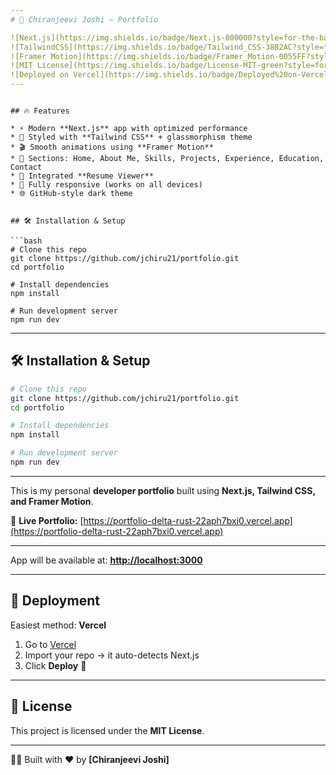 ```yaml
---
# 🚀 Chiranjeevi Joshi — Portfolio

![Next.js](https://img.shields.io/badge/Next.js-000000?style=for-the-badge&logo=next.js&logoColor=white)
![TailwindCSS](https://img.shields.io/badge/Tailwind_CSS-38B2AC?style=for-the-badge&logo=tailwind-css&logoColor=white)
![Framer Motion](https://img.shields.io/badge/Framer_Motion-0055FF?style=for-the-badge&logo=framer&logoColor=white)
![MIT License](https://img.shields.io/badge/License-MIT-green?style=for-the-badge)
![Deployed on Vercel](https://img.shields.io/badge/Deployed%20on-Vercel-000000?style=for-the-badge&logo=vercel&logoColor=white)
---
```


````

## 🔥 Features

* ⚡ Modern **Next.js** app with optimized performance  
* 🎨 Styled with **Tailwind CSS** + glassmorphism theme  
* 🎬 Smooth animations using **Framer Motion**  
* 📜 Sections: Home, About Me, Skills, Projects, Experience, Education, Contact  
* 📄 Integrated **Resume Viewer**  
* 📱 Fully responsive (works on all devices)  
* 🌐 GitHub-style dark theme  


## 🛠️ Installation & Setup

```bash
# Clone this repo
git clone https://github.com/jchiru21/portfolio.git
cd portfolio

# Install dependencies
npm install

# Run development server
npm run dev
````
---
## 🛠️ Installation & Setup

```bash
# Clone this repo
git clone https://github.com/jchiru21/portfolio.git
cd portfolio

# Install dependencies
npm install

# Run development server
npm run dev
````
---

This is my personal **developer portfolio** built using **Next.js, Tailwind CSS, and Framer Motion**.

🔗 **Live Portfolio:** [https://portfolio-delta-rust-22aph7bxi0.vercel.app](https://portfolio-delta-rust-22aph7bxi0.vercel.app)

---

App will be available at: **[http://localhost:3000](http://localhost:3000)**

---

## 🚀 Deployment

Easiest method: **Vercel**

1. Go to [Vercel](https://vercel.com/)
2. Import your repo → it auto-detects Next.js
3. Click **Deploy** 🎉

---

## 📜 License

This project is licensed under the **MIT License**.


---

👨‍💻 Built with ❤️ by **[Chiranjeevi Joshi]**



